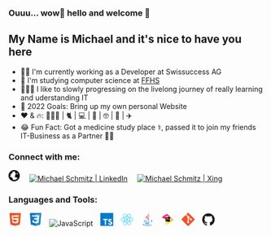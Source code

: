 ### Ouuu... wow🐉 hello and welcome 🙏

## My Name is Michael and it's nice to have you here
- 👨‍💻 I'm currently working as a Developer at Swissuccess AG
- 📜 I'm studying computer science at [FFHS](https://www.ffhs.ch/en/degree-programmes/bachelor/informatik)
- 🚶🏻‍♂️ I like to slowly progressing on the livelong journey of really learning and uderstanding IT
- 🥅 2022 Goals: Bring up my own personal Website
- ❤️ & 🔥: 👨‍👩‍👧 | 🐈 | 💻 | 💪 | 🤓 | 🎿 | ✈️
- 😂 Fun Fact: Got a medicine study place ⚕️, passed it to join my friends IT-Business as a Partner 👨‍💼

### Connect with me:

[<img float="left" alt="Swissuccess AG" width="22px" src="https://raw.githubusercontent.com/iconic/open-iconic/master/svg/globe.svg" />](https://www.swissuccess.ch/)
[<img float="left" alt="Michael Schmitz | LinkedIn" width="22px" src="https://cdn.jsdelivr.net/npm/simple-icons@v3/icons/linkedin.svg" style="margin-left:15px;"/>](https://www.linkedin.com/in/michael-schmitz-b25b6614a/)
[<img float="left" alt="Michael Schmitz | Xing" width="22px" src="https://cdn.jsdelivr.net/npm/simple-icons@v3/icons/xing.svg" style="margin-left:15px;"/>](https://www.xing.com/profile/Michael_Schmitz425/cv)

### Languages and Tools:

<div>
<img float="left" alt="HTML 5" width="26px" src="https://raw.githubusercontent.com/devicons/devicon/master/icons/html5/html5-original.svg" href="https://html.com/html5/"/>
<img float="left" alt="CSS 3" width="26px" src="https://raw.githubusercontent.com/devicons/devicon/master/icons/css3/css3-original.svg" style="margin-left:10px;" href="https://css3.com/"/>
<img float="left" alt="JavaScript" width="26px" src="https://raw.githubusercontent.com/jmnote/z-icons/master/svg/javascript.svg" style="margin-left:10px;"/>
<img float="left" alt="TypeScript" width="26px" src="https://raw.githubusercontent.com/devicons/devicon/master/icons/typescript/typescript-plain.svg" style="margin-left:10px;"/>
<img float="left" alt="React.js" width="26px" src="https://raw.githubusercontent.com/devicons/devicon/master/icons/react/react-original.svg" style="margin-left:10px;"/>
<img float="left" alt="Java" width="26px" src="https://raw.githubusercontent.com/devicons/devicon/master/icons/java/java-original.svg" style="margin-left:10px;"/>
<img float="left" alt="JetBrains IDEs" width="26px" src="https://raw.githubusercontent.com/devicons/devicon/master/icons/jetbrains/jetbrains-original.svg" style="margin-left:10px;"/>
<img float="left" alt="Git" width="26px" src="https://raw.githubusercontent.com/devicons/devicon/master/icons/git/git-original.svg" style="margin-left:10px;"/>
<img float="left" alt="GitHub" width="26px" src="https://raw.githubusercontent.com/devicons/devicon/master/icons/github/github-original.svg" style="margin-left:10px;"/>
</div>
